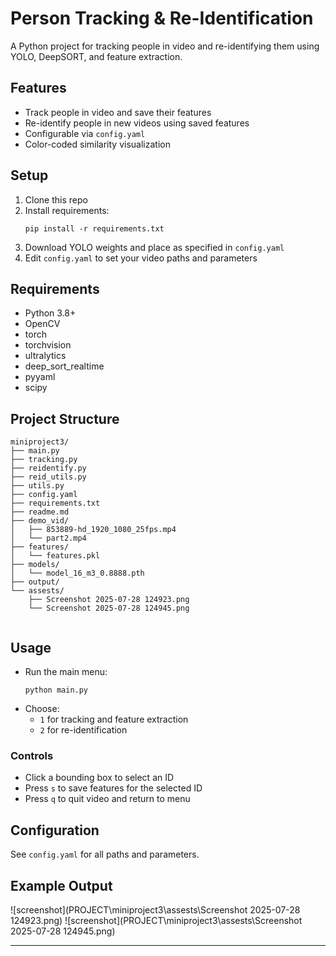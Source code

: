 # Person Tracking & Re-Identification

A Python project for tracking people in video and re-identifying them using YOLO, DeepSORT, and feature extraction.

## Features
- Track people in video and save their features
- Re-identify people in new videos using saved features
- Configurable via `config.yaml`
- Color-coded similarity visualization

## Setup

1. Clone this repo
2. Install requirements:
   ```
   pip install -r requirements.txt
   ```
3. Download YOLO weights and place as specified in `config.yaml`
4. Edit `config.yaml` to set your video paths and parameters

## Requirements

- Python 3.8+
- OpenCV
- torch
- torchvision
- ultralytics
- deep_sort_realtime
- pyyaml
- scipy

## Project Structure

```
miniproject3/
├── main.py
├── tracking.py
├── reidentify.py
├── reid_utils.py
├── utils.py
├── config.yaml
├── requirements.txt
├── readme.md
├── demo_vid/
│   ├── 853889-hd_1920_1080_25fps.mp4
│   └── part2.mp4
├── features/
│   └── features.pkl
├── models/
│   └── model_16_m3_0.8888.pth
├── output/
└── assests/
    ├── Screenshot 2025-07-28 124923.png
    └── Screenshot 2025-07-28 124945.png
 
```

## Usage

- Run the main menu:
  ```
  python main.py
  ```
- Choose:
  - `1` for tracking and feature extraction
  - `2` for re-identification

### Controls

- Click a bounding box to select an ID
- Press `s` to save features for the selected ID
- Press `q` to quit video and return to menu

## Configuration

See `config.yaml` for all paths and parameters.

## Example Output

![screenshot](PROJECT\miniproject3\assests\Screenshot 2025-07-28 124923.png)
![screenshot](PROJECT\miniproject3\assests\Screenshot 2025-07-28 124945.png)

---

